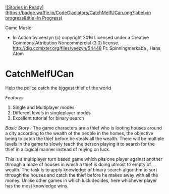 [![Stories in Ready](https://badge.waffle.io/CodeGladiators/CatchMeIfUCan.png?label=in progress&title=In Progress)](https://waffle.io/CodeGladiators/CatchMeIfUCan)

Game Music-
* In Action by veezyn (c) copyright 2016 Licensed under a Creative Commons Attribution Noncommercial  (3.0) license. http://dig.ccmixter.org/files/veezyn/54448 Ft: Spinningmerkaba ,  Hans Atom

# CatchMeIfUCan
Help the police catch the biggest thief of the world

*Features* 

1. Single and Multiplayer modes
2. Different levels in singleplayer modes
3. Excellent tutorial for binary search


*Basic Story :*
The game characters are a thief who is looting houses around a city according to the wealth of the people in the homes, the objective being to
catch the thief before he steals all the wealth. There will be multiple levels in the game to slowly teach  the person playing it to search for the
thief in a logical manner instead of relying on luck.

This is a multiplayer turn based game which pits one player against another through a maze of houses in which a thief is doing utmost to empty
of wealth. The task is to apply knowledge of binary search algorithm to sort through the houses and catch the thief before he makes away with all
the money. Unlike other games in which luck decides, here whichever player has the most knowledge wins.    




